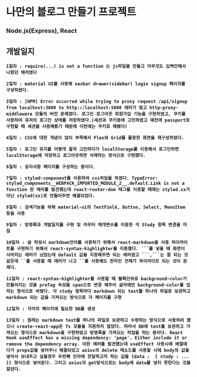 # 나만의 블로그 만들기 프로젝트
### Node.js(Express), React

## 개발일지
**`1일차 : require(...) is not a function 는 js파일을 만들고 아무것도 입력안해서 나왔던 에러였다`**

**`2일차 : material UI를 사용해 navbar drawer(sidebar) login signup 페이지를 구성하였다.`**

**`3일차 : [HPM] Error occurred while trying to proxy request /api/signup from localhost:3000 to http://localhost:5000 에러가 떴고 http-proxy-middleware 모듈의 버전 문제였다. 로그인 로그아웃 회원가입 기능을 구현하였고, 쿠키를 사용하여 유저의 로그인 상태를 저장하였다.(세션과 쿠키중에 고민하였고 예전에 passport로 구현할 때 세션을 사용해봤기 때문에 이번에는 쿠키로 해봤다) `**

**`4일차 : CSS에 대한 개념이 많이 부족해서 Flex와 Grid를 활용한 화면을 재구성하였다. `**

**`5일차 : 로그인 유지를 어떻게 할까 고민하다가 localStorage를 이용해서 로그인하면 localStorage에 저장하고 로그아웃하면 삭제하는 방식으로 구현했다. `**

**`6일차 : 공지사항 페이지를 구성하는 중이다.`**

**`7일차 : styled-component를 이용하여 css작업을 하였다. TypeError: styled_components__WEBPACK_IMPORTED_MODULE_2__.default.Link is not a function 란 에러를 발견했는데 react-router-dom 태그를 이용할 때에는 styled.xx가 아닌 styled(xx)로 만들어주면 해결되었다. `**

**`8일차 : 검색기능을 위해 material-ui의 TextField, Button, Select, MenuItem 등을 사용 `**

**`9일차 : 방명록과 개발일지를 구현 및 라우터 매개변수를 이용한 각 Study 항목 변경을 마침 `**

**`10일차 : 글 작성시 markdown언어를 사용하기 위해서 react-markdown을 사용 하이라이트를 구현하기 위해서 react-syntax-highlighter를 이용했다. ```를 넣을 때 화면이 사라지는 에러가 났었는데 default 값을 지정해주면 되는 에러였고 ```,```는 잘 되는 것 같은데 ``를 사용할 때 에러가 나고 ``를 사용해도 한라인 전체가 하이라이트 되는 것이 문제다.`**

**`11일차 : react-syntax-highlighter를 사용할 때 블록단위로 background-color가 만들어지는 것을 preTag 속성을 span으로 변경 해주어 글자에만 background-color를 입히는 형식으로 바꿨다. 각 study 항목마다 markdown 되는 text를 하나의 파일로 보관하고 markdown 되는 값을 가져오는 방식으로 각 페이지를 구현 `**

**`12일차 : 각각의 페이지에 필요한 DB를 생성 `**

**`13일차 : 원래는 markdown text를 하나의 파일로 보관하고 수정하는 방식으로 사용하려 했으나 create-react-app은 fs 모듈을 지원하지 않았다. 따라서 DB에 text를 보관하고 가져오는 형식으로 markdown을 구현하였고 방명록을 가져오는 작업을 하는 중이다. React Hook useEffect has a missing dependency: 'page'. Either include it or remove the dependency array. 이란 에러를 발견했는데 useEffect 사용시에 배열에다가 props값을 넣어주니 해결되었고 axios의 delete 메소드를 사용할 시에 body의 값을 넣어서 보내주고 싶을경우 두번째 인자에 전달하고자 하는 값을 {data :  { study : ... }} 형식으로 넣어준다. 그리고 axios의 get방식으로는 body에 data를 넣지 못한다는 것을 알았다.`**